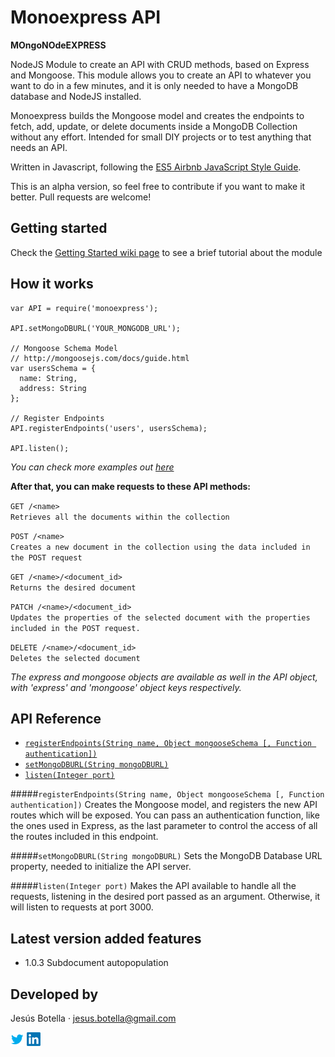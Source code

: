 # Monoexpress API
**MOngoNOdeEXPRESS**

NodeJS Module to create an API with CRUD methods, based on Express and Mongoose. This module allows you to create an API to whatever you want to do in a few minutes, and it is only needed to have a MongoDB database and NodeJS installed.

Monoexpress builds the Mongoose model and creates the endpoints to fetch, add, update, or delete documents inside a MongoDB Collection without any effort. Intended for small DIY projects or to test anything that needs an API.

Written in Javascript, following the [ES5 Airbnb JavaScript Style Guide](https://github.com/airbnb/javascript/tree/master/es5#the-javascript-style-guide-guide).

This is an alpha version, so feel free to contribute if you want to make it better. Pull requests are welcome!

**Getting started**
--------------------
Check the [Getting Started wiki page](https://github.com/jesusbotella/NodeSimpleAPI/wiki/Getting-Started) to see a brief tutorial about the module

**How it works**
--------------------

    var API = require('monoexpress');

    API.setMongoDBURL('YOUR_MONGODB_URL');

    // Mongoose Schema Model
    // http://mongoosejs.com/docs/guide.html
    var usersSchema = {
      name: String,
      address: String
    };

    // Register Endpoints
    API.registerEndpoints('users', usersSchema);

    API.listen();
*You can check more examples out [here](https://github.com/jesusbotella/Monoexpress/tree/master/examples)*

**After that, you can make requests to these API methods:**

`GET /<name>`  
`Retrieves all the documents within the collection`

`POST /<name>`  
`Creates a new document in the collection using the data included in the POST request`

`GET /<name>/<document_id>`  
`Returns the desired document`

`PATCH /<name>/<document_id>`  
`Updates the properties of the selected document with the properties included in the POST request.`

`DELETE /<name>/<document_id>`  
`Deletes the selected document`

*The express and mongoose objects are available as well in the API object, with 'express' and 'mongoose' object keys respectively.*

**API Reference**
--------------------
- [`registerEndpoints(String name, Object mongooseSchema [, Function authentication])`](#registerendpointsstring-name-object-mongooseschema--function-authentication)
- [`setMongoDBURL(String mongoDBURL)`](#setmongodburlstring-mongodburl)
- [`listen(Integer port)`](#listeninteger-port)

#####`registerEndpoints(String name, Object mongooseSchema [, Function authentication])`
Creates the Mongoose model, and registers the new API routes which will be exposed. You can pass an authentication function, like the ones used in Express, as the last parameter to control the access of all the routes included in this endpoint.

#####`setMongoDBURL(String mongoDBURL)`
Sets the MongoDB Database URL property, needed to initialize the API server.

#####`listen(Integer port)`
Makes the API available to handle all the requests, listening in the desired port passed as an argument. Otherwise, it will listen to requests at port 3000.

**Latest version added features**
--------------------
* 1.0.3 Subdocument autopopulation

**Developed by**
--------------------
Jesús Botella · jesus.botella@gmail.com

[![Twitter][2]][1] [![LinkedIn][4]][3]

  [1]: http://twitter.com/sn00b
  [2]: https://github.com/jesusbotella/PebbleBiciMAD/blob/master/social_icons/twitter.png?raw=true
  [3]: https://linkedin.com/in/jesusbotella
  [4]: https://github.com/jesusbotella/PebbleBiciMAD/blob/master/social_icons/linkedin.png?raw=true
